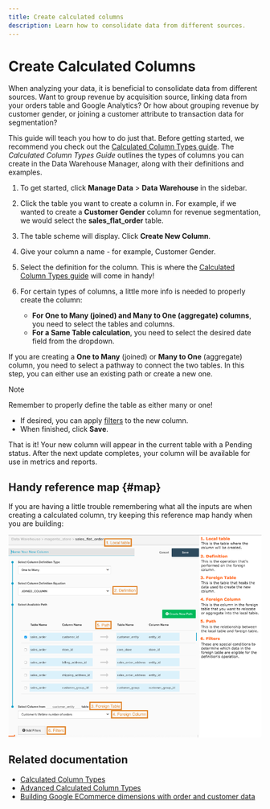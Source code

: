 ```yaml
---
title: Create calculated columns
description: Learn how to consolidate data from different sources.
---
```

# Create Calculated Columns

When analyzing your data, it is beneficial to consolidate data from different sources. Want to group revenue by acquisition source, linking data from your orders table and Google Analytics? Or how about grouping revenue by customer gender, or joining a customer attribute to transaction data for segmentation?

This guide will teach you how to do just that. Before getting started, we recommend you check out the [Calculated Column Types guide](../../data-analyst/data-warehouse-mgr/calc-column-types.md). The _Calculated Column Types Guide_ outlines the types of columns you can create in the Data Warehouse Manager, along with their definitions and examples.

1. To get started, click **Manage Data** > **Data Warehouse** in the sidebar.

1. Click the table you want to create a column in. For example, if we wanted to create a **Customer Gender** column for revenue segmentation, we would select the **sales_flat_order** table.

1. The table scheme will display. Click **Create New Column**.

1. Give your column a name - for example, Customer Gender.

1. Select the definition for the column. This is where the [Calculated Column Types guide](../data-warehouse-mgr/calc-column-types.md) will come in handy!

1. For certain types of columns, a little more info is needed to properly create the column:
    * **For One to Many (joined) and Many to One (aggregate) columns**, you need to select the tables and columns.
    * **For a Same Table calculation**, you need to select the desired date field from the dropdown.

If you are creating a **One to Many** (joined) or **Many to One** (aggregate) column, you need to select a pathway to connect the two tables. In this step, you can either use an existing path or create a new one.

>[!NOTE]
>
>Remember to properly define the table as either many or one!

* If desired, you can apply [filters](../../data-user/reports/ess-manage-data-filters.md) to the new column.
* When finished, click **Save**.

That is it! Your new column will appear in the current table with a Pending status. After the next update completes, your column will be available for use in metrics and reports.

## Handy reference map {#map}

If you are having a little trouble remembering what all the inputs are when creating a calculated column, try keeping this reference map handy when you are building:

![](../../assets/Calculated_Columns_Example.png)

## Related documentation

* [Calculated Column Types](../data-warehouse-mgr/calc-column-types.md)
* [Advanced Calculated Column Types](../data-warehouse-mgr/adv-calc-columns.md)
* [Building Google ECommerce dimensions with order and customer data](../data-warehouse-mgr/bldg-google-ecomm-dim.md)
